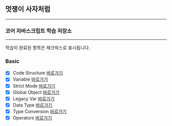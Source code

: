 ## 멋쟁이 사자처럼

---

### 코어 자바스크립트 학습 저장소

---

학습이 완료된 항목은 체크박스로 표시됩니다.

### Basic

- [x] Code Structure [바로가기](/client/chapter/core/01.codeStructure.js)
- [x] Variable [바로가기](/client/chapter/core/02.variable.js)
- [x] Strict Mode [바로가기](/client/chapter/core/03.strictMode.js)
- [x] Global Object [바로가기](/client/chapter/core/04.globalThis.js)
- [x] Legacy Var [바로가기](/client/chapter/core/05.legacyVar.js)
- [x] Data Type [바로가기](/client/chapter/core/06.dataType.js)
- [x] Type Conversion [바로가기](/client/chapter/core/07.typeConversion.js)
- [x] Operators [바로가기](/client/chapter/core/08-1.operations.js)
